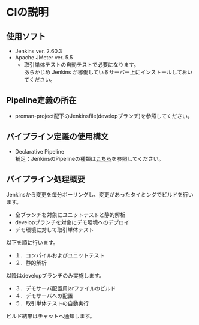 # CIの説明

## 使用ソフト

- Jenkins ver. 2.60.3
- Apache JMeter ver. 5.5
   - 取引単体テストの自動テストで必要になります。  
     あらかじめ Jenkins が稼働しているサーバー上にインストールしておいてください。

## Pipeline定義の所在

- proman-project配下のJenkinsfile(developブランチ)を参照してください。

## パイプライン定義の使用構文

-  Declarative Pipeline  
   補足：JenkinsのPipelineの種類は[こちら](https://jenkins.io/doc/book/pipeline/)を参照してください。

## パイプライン処理概要

Jenkinsから変更を毎分ポーリングし、変更があったタイミングでビルドを行います。

- 全ブランチを対象にユニットテストと静的解析
- developブランチを対象にデモ環境へのデプロイ
- デモ環境に対して取引単体テスト

以下を順に行います。

- １．コンパイルおよびユニットテスト
- ２．静的解析

以降はdevelopブランチのみ実施します。

- ３．デモサーバ配置用jarファイルのビルド
- ４．デモサーバへの配置
- ５．取引単体テストの自動実行

ビルド結果はチャットへ通知します。
